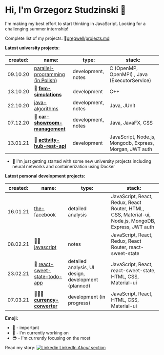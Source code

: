 # Hi, I'm Grzegorz Studzinski 👋

I'm making my best effort to start thinking in JavaScript. Looking for a challenging summer internship!

Complete list of my projects: 📝[gregwell/projects.md](https://github.com/gregwell/gregwell/blob/main/projects.md)

**Latest university projects:**

 created: | name:                                | type:       | stack:                           |
|----------|--------------------------------------|-------------|----------------------------------|
| 09.10.20 | [parallel-programming (in Polish)](https://github.com/gregwell/university-notes/tree/main/polish/parallel-programming) | development, notes       | C (OpenMP, OpenMPI) , Java (ExecutorService)                         |
| 13.10.20 | 📌 **[fem-simulations](https://github.com/gregwell/fem-simulations)**                      | development | C++                              |
| 22.10.20 | [java-algorithms](https://github.com/gregwell/java-algorithms)                      | development, notes | Java, JUnit                             |
| 07.12.20 | 📌 **[car-showroom-management](https://github.com/gregwell/car-showroom-management)**              | development, notes | Java, JavaFX, CSS                             |
| 13.01.21 | 📌 **[activity-hub-rest-api](https://github.com/gregwell/activity-hub-rest-api)**                         | development | JavaScript, Node.js, Mongodb, Express, Morgan, JWT auth |

- 👋 I'm just getting started with some new university projects including neural networks and containerization using Docker

**Latest personal development projects:**

 created: | name:                                | type:       | stack:                           |
|----------|--------------------------------------|-------------|----------------------------------|
| 16.01.21    |  [the-facebook](https://github.com/gregwell/the-facebook)                | detailed analysis              | JavaScript, React, Redux, React Router, HTML, CSS, Material-ui, Node.js, MongoDB, Express, JWT auth |
| 08.02.21     |👋😎 [javascript](https://github.com/gregwell/university-notes/blob/main/english/javascript)      | notes                 | JavaScript, React, Redux, React Router, react-sweet-state                           |
| 23.02.21    | 👋 [react-sweet-state-todo-app](https://github.com/gregwell/react-sweet-state-todo-app)        | detailed analysis, UI design, development (planned) | JavaScript, React, react-sweet-state, HTML, CSS, Material-ui     
| 07.03.21    | 📌👋😎 **[currency-converter](https://github.com/gregwell/currency-converter)**        | development (in progress) | JavaScript, React, HTML, CSS, Material-ui |

**Emoji:**

- 📌 - important
- 👋 - I'm currently working on
- 😎 - I'm currently focusing on the most

Read my story: [![Linkedin](https://i.stack.imgur.com/gVE0j.png) LinkedIn *About* section](https://www.linkedin.com/in/grzegorzstudzinski/)
